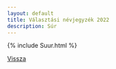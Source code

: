 ```yaml
---
layout: default
title: Választási névjegyzék 2022
description: Súr
---
```


{% include Suur.html %}

[Vissza](./)